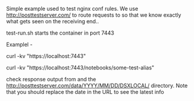 Simple example used to test nginx conf rules.  We use http://posttestserver.com/ to route requests to so that we know exactly what gets seen on the receiving end..

test-run.sh starts the container in port 7443

Examplel - 

curl -kv "https://localhost:7443"


curl -kv "https://localhost:7443/notebooks/some-test-alias"


check response output from  and  the http://posttestserver.com/data/YYYY/MM/DD/DSXLOCAL/  directory. Note that you should replace the date in the URL to see the latest info
